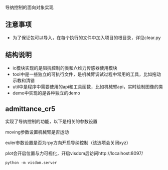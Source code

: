 导纳控制的面向对象实现

## 注意事项
- 为了保证包可以导入，在每个执行的文件中加入项目的根目录，详见clear.py


## 结构说明
- ic模块实现的是阻抗控制的类和六维力传感器使用模块
- tool中是一些独立的可执行文件，是机械臂调试过程中常用的工具，比如拖动示教和清错
- util中是程序中需要使用的api和工具函数，比如机械臂api，实时绘制图像的类
- demo中实现的是各种独立的demo

## admittance_cr5 
实现了导纳控制的功能，以下是相关的参数设置

moving参数设置机械臂是否运动

euler参数设置是否为rpy方向开启导纳控制（该选项会关闭xyz）

plot会开启位置与力可视化，开启visdom后访问http://localhost:8097/
```
python -m visdom.server
```